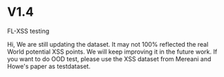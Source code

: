 # V1.4
FL-XSS testing

Hi, We are still updating the dataset. It may not 100% reflected the real World potential XSS points.
  We will keep improving it in the future work. 
  If you want to do OOD test, please use the XSS dataset from Mereani and Howe's paper as testdataset.
